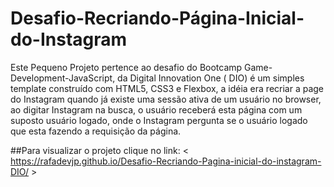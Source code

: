 # Desafio-Recriando-Página-Inicial-do-Instagram
Este Pequeno Projeto pertence ao desafio do Bootcamp Game-Development-JavaScript, da Digital Innovation One ( DIO) é um simples template construído com HTML5, CSS3 e Flexbox, a idéia era recriar a page do Instagram quando já existe uma sessão ativa de um usuário no browser, ao digitar Instagram na busca, o usuário receberá esta página com um suposto usuário logado, onde o Instagram pergunta se o usuário logado que esta fazendo a requisição da página.

##Para visualizar o projeto clique no link: < https://rafadevjp.github.io/Desafio-Recriando-Pagina-inicial-do-instagram-DIO/ >
